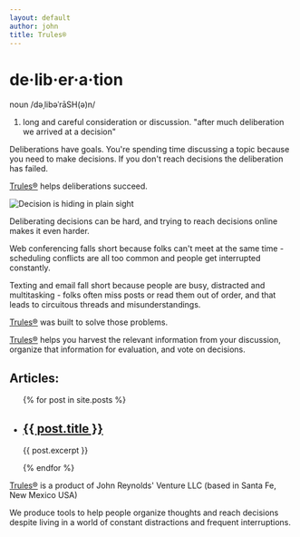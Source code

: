 ```yaml
---
layout: default
author: john
title: Trules®
---
```


# de·lib·er·a·tion
noun
/dəˌlibəˈrāSH(ə)n/
1. long and careful consideration or discussion.
"after much deliberation we arrived at a decision"

Deliberations have goals. You're spending time discussing a topic because you need to make decisions.
If you don't reach decisions the deliberation has failed.

[Trules®](https://trules.app) helps deliberations succeed.

![Decision is hiding in plain sight](/assets/images/DecisionDiceColor.jpg)

Deliberating decisions can be hard, and trying to reach decisions online makes it even harder.

Web conferencing falls short because folks can't meet at the same time - scheduling conflicts are all too common and people get interrupted constantly.

Texting and email fall short because people are busy, distracted and multitasking - folks often miss posts or read them out of order, and that leads to circuitous threads and misunderstandings.

[Trules®](https://trules.app) was built to solve those problems.

[Trules®](https://trules.app) helps you harvest the relevant information from your discussion, organize that information for evaluation, and vote on decisions.


## Articles:
<ul>
  {% for post in site.posts %}
    <li>
      <h2><a href="/Trules-for-decisions{{ post.url }}">{{ post.title }}</a></h2>
      <p>{{ post.excerpt }}</p>
    </li>
  {% endfor %}
</ul>

[Trules®](https://trules.app) is a product of 
John Reynolds' Venture LLC (based in Santa Fe, New Mexico USA)

We produce tools to help people organize thoughts and reach decisions despite living in a world of constant distractions and frequent interruptions.

